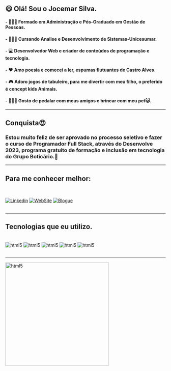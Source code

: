 ## 😃 Olá! Sou o Jocemar Silva.
#### - 👨🏿‍💼 Formado em Administração e Pós-Graduado em Gestão de Pessoas.  
#### - 👨🏿‍🎓 Cursando Analise e Desenvolvimento de Sistemas-Unicesumar. 
#### - 💻 Desenvolvedor Web e criador de conteúdos de programação e tecnologia.
#### - ❤️ Amo poesia e comecei a ler, espumas flutuantes de Castro Alves. 
#### - 🎮 Adoro jogos de tabuleiro, para me divertir com meu filho, o preferido é concept kids Animais.
#### - 🚴🏿‍♂️ Gosto de pedalar com meus amigos e brincar com meu pet🐱. 
<hr>

## Conquista😍
### Estou muito feliz de ser aprovado no processo seletivo e fazer o curso de Programador Full Stack, através do Desenvolve 2023, programa gratuito de formação e inclusão em tecnologia do Grupo Boticário.💓
<hr>

## Para me conhecer melhor: 
<br>

[![Linkedin](https://img.shields.io/badge/LinkedIn-0077B5?style=for-the-badge&logo=linkedin&logoColor=white)](https://www.linkedin.com/in/jocemar-silva-b3a65825b/)
[![WebSite](https://img.shields.io/badge/website-red?style=for-the-badge&logo=About.m&logoColor=black)](https://jocemarsilva.com.br/)
[![Blogue](https://img.shields.io/badge/Blogger-025525?style=for-the-badge&=blogger&logoColor=black)](https://jocemarsilva.com.br/blog/) <br><br>
<hr>



## Tecnologias que eu utilizo.

<div style="display: inline_block"> <br>
<img align="center" alt="html5" src="https://img.shields.io/badge/HTML5-E34F26?style=for-the-badge&logo=html5&logoColor=white" />
<img align="center" alt="html5" src="https://img.shields.io/badge/CSS-239120?&style=for-the-badge&logo=css3&logoColor=white" />
<img align="center" alt="html5" src="https://img.shields.io/badge/JavaScript-F7DF1E?style=for-the-badge&logo=javascript&logoColor=black" />
<img align="center" alt="html5" src="https://img.shields.io/badge/Wordpress-21759B?style=for-the-badge&logo=wordpress&logoColor=white" />
<img align="center" alt="html5" src="https://img.shields.io/badge/Visual_Studio_Code-0078D4?style=for-the-badge&logo=visual%20studio%20code&logoColor=white" />
</div><br><hr>
<img align="center" alt="html5" src="https://media1.giphy.com/media/hENDkVRxKsctCpuAun/giphy.gif?cid=ecf05e475e3bd3d1jpom3h6gennic3c9bmspd9y3yppy75g6&rid=giphy.gif&ct=g" width="325px" /> <br> <br>
